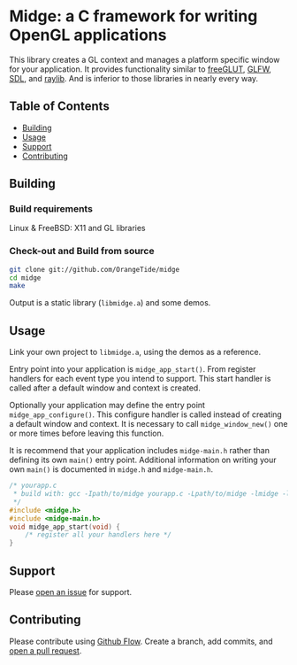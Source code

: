 # Midge: a C framework for writing OpenGL applications

This library creates a GL context and manages a platform specific window for your application. It provides functionality similar to [freeGLUT](http://freeglut.sourceforge.net/), [GLFW](http://www.glfw.org/), [SDL](https://www.libsdl.org/), and [raylib](http://www.raylib.com/). And is inferior to those libraries in nearly every way.

## Table of Contents

- [Building](#installation)
- [Usage](#usage)
- [Support](#support)
- [Contributing](#contributing)

## Building

### Build requirements

Linux & FreeBSD: X11 and GL libraries

### Check-out and Build from source

```sh
git clone git://github.com/OrangeTide/midge
cd midge
make
```

Output is a static library (`libmidge.a`) and some demos.

## Usage

Link your own project to `libmidge.a`, using the demos as a reference.

Entry point into your application is `midge_app_start()`. From register handlers for each event type you intend to support. This start handler is called after a default window and context is created.

Optionally your application may define the entry point `midge_app_configure()`. This configure handler is called instead of creating a default window and context. It is necessary to call `midge_window_new()` one or more times before leaving this function.

It is recommend that your application includes `midge-main.h` rather than defining its own `main()` entry point. Additional information on writing your own `main()` is documented in `midge.h` and `midge-main.h`.

```c
/* yourapp.c
 * build with: gcc -Ipath/to/midge yourapp.c -Lpath/to/midge -lmidge -lmidge -lGL -lX11 -o yourapp
 */
#include <midge.h>
#include <midge-main.h>
void midge_app_start(void) {
    /* register all your handlers here */
}
```

## Support

Please [open an issue](https://github.com/OrangeTide/midge-boilerplate/issues/new) for support.

## Contributing

Please contribute using [Github Flow](https://guides.github.com/introduction/flow/). Create a branch, add commits, and [open a pull request](https://github.com/fraction/readme-boilerplate/compare/).
